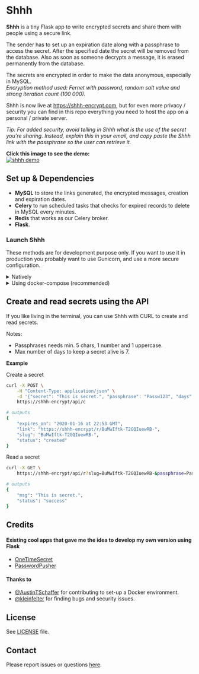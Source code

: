 # Shhh  

**Shhh** is a tiny Flask app to write encrypted secrets and share them with people
using a secure link.  

The sender has to set up an expiration date along with a passphrase to access 
the secret. After the specified date the secret will be removed from the database.
Also as soon as someone decrypts a message, it is erased permanently from the 
database.  

The secrets are encrypted in order to make the data anonymous, especially
in MySQL.  
_Encryption method used: Fernet with password, random salt value and strong
iteration count (100 000)._  

Shhh is now live at https://shhh-encrypt.com, but for even more privacy / security you can
find in this repo everything you need to host the app on a personal / private server.  

_Tip: For added security, avoid telling in Shhh what is the use of the secret you're 
sharing. Instead, explain this in your email, and copy paste the Shhh link with the passphrase
so the user can retrieve it._  

**Click this image to see the demo:**    
[![shhh demo](http://i.imgur.com/Exa8dUu.png)](https://vimeo.com/384411739 "Shhh demo - Click to Watch!")

## Set up & Dependencies

- **MySQL** to store the links generated, the encrypted messages, creation
and expiration dates.  
- **Celery** to run scheduled tasks that checks for expired records to delete in MySQL
every minutes.  
- **Redis** that works as our Celery broker.  
- **Flask**.  

### Launch Shhh

These methods are for development purpose only. If you want to use it in production
you probably want to use Gunicorn, and use a more secure configuration.  

<details>
<summary>Natively</summary>
  
#### MySQL

You will need a MySQL server running on localhost in the background.  
Create a MySQL database and run the following script to generate the
table `links` that will store our data.  

```sql
CREATE TABLE `links` (
  `slug_link` text,
  `encrypted_text` text,
  `date_created` datetime DEFAULT NULL,
  `date_expires` datetime DEFAULT NULL
) ENGINE=InnoDB DEFAULT CHARSET=utf8;
```

This MySQL query can also be executed against the MySQL server instance via
the `mysql/initialize.sql` file.  

#### Redis  

You will also need Redis running on localhost in the background has it will
work as our Celery broker. Open a new terminal window and launch it.    
```sh
redis-server
```

#### Flask and Celery   

In another terminal window, clone this repository and go inside it.
```sh 
git clone https://github.com/smallwat3r/shhh.git && cd shhh
```

We recommend that you create a virtual environment for this project, so you can
install the required dependencies.  

```sh
virtualenv -p python3 venv --no-site-package
source venv/bin/activate
pip install -r requirements.txt
```

Stay in the virtual environment created.  

You then need to set up a few environment variables. These will be used to
configure Flask, as well as the app's connection to MySQL.  

```sh
export FLASK_APP=shhh
export FLASK_ENV=dev-local
export HOST_MYSQL=127.0.0.1
export USER_MYSQL=<your MySQL username>
export PASS_MYSQL=<your MySQL password>
export DB_MYSQL=<name of the MySQL database created>
```

We then need to launch our Celery worker.  

To launch our Celery worker, open a new terminal window, go to the
project and run  

```sh
source venv/bin/activate  # make sure we are connected to our virtual env.
celery -A shhh.tasks worker --loglevel=INFO
```

Then we need to launch Celery beat that will be triggered by the worker to
delete the expired records from the database every minutes.  

To launch Celery beat, open a third terminal window, go to the
project and run  

```sh
source venv/bin/activate  # make sure we are connected to our virtual env.
celery -A shhh.tasks beat --loglevel=INFO
```

Then go back to your first terminal where you first set-up your virtual env
and launch flask with

```sh
python3 -m flask run --host='0.0.0.0'
```

You can now access Shhh on http://localhost:5000/  

You should be able to see in your other terminal windows the logs from 
Redis, Celery and Celery beat trigerring and receiving tasks to check
and deleted the expired records.  

</details>

<details>
<summary>Using docker-compose (recommended)</summary>

#### docker-compose  

You will need Docker, docker-compose and make installed on your machine.  

For development instances of Shhh, this repo contains a docker-compose
configuration. The configuration defines default settings for Shhh,
default settings for a containerized instance of MySQL server as well
as default settings for Redis and Celery (worker + beat). To build and
run Shhh via docker-compose:  

```sh
docker-compose up -d
```

or via Makefile:

```sh
make dc-start    # start app
                 
                 # other commands
                 # --------------
make dc-stop     # stop app
make dc-reboot   # reboot app
make dc-cleanup  # clean
```

Once the container image has finished building and starting, Shhh will be
available via http://localhost:5000/  

You can also inspect the MySQL data via http://localhost:8080/  
  
</details>

## Create and read secrets using the API

If you like living in the terminal, you can use Shhh with CURL to create
and read secrets.  

Notes: 
* Passphrases needs min. 5 chars, 1 number and 1 uppercase.  
* Max number of days to keep a secret alive is 7.  

**Example**  

Create a secret  
```sh 
curl -X POST \
    -H "Content-Type: application/json" \
    -d '{"secret": "This is secret.", "passphrase": "Passw123", "days": 3}' \
    https://shhh-encrypt/api/c

# outputs
{
    "expires_on": "2020-01-16 at 22:53 GMT",
    "link": "https://shhh-encrypt/r/BuMwIftk-T2GQIuewRB-",
    "slug": "BuMwIftk-T2GQIuewRB-",
    "status": "created"
}
```

Read a secret  
```sh
curl -X GET \
    https://shhh-encrypt/api/r?slug=BuMwIftk-T2GQIuewRB-&passphrase=Pass123

# outputs
{
    "msg": "This is secret.",
    "status": "success"
}
```

## Credits

#### Existing cool apps that gave me the idea to develop my own version using Flask

* [OneTimeSecret](https://github.com/onetimesecret/onetimesecret)
* [PasswordPusher](https://github.com/pglombardo/PasswordPusher)

#### Thanks to

* [@AustinTSchaffer](https://github.com/AustinTSchaffer) for contributing to set-up a Docker environment.
* [@kleinfelter](https://github.com/kleinfelter) for finding bugs and security issues.

## License

See [LICENSE](https://github.com/smallwat3r/shhh/blob/master/LICENSE) file.  

## Contact

Please report issues or questions [here](https://github.com/smallwat3r/shhh/issues).
